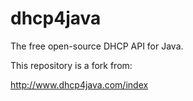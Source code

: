 # dhcp4java

The free open-source DHCP API for Java.

This repository is a fork from:

http://www.dhcp4java.com/index